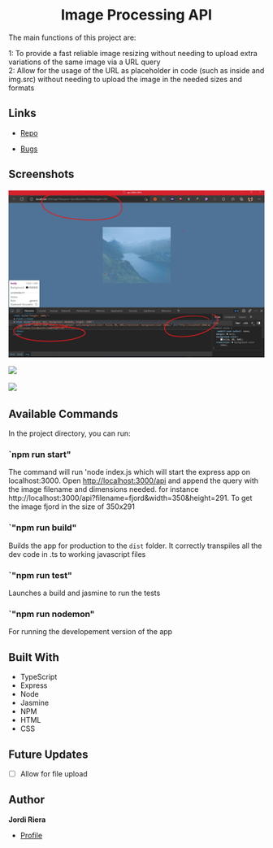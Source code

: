 <h1 align="center">Image Processing API</h1>

<p align="left"> The main functions of this project are:</br>

1: To provide a fast reliable image resizing without needing to upload extra variations of the same image via a URL query</br>
2: Allow for the usage of the URL as placeholder in code (such as inside and img.src) without needing to upload the image in the needed sizes and formats
</p>

## Links

- [Repo](https://github.com/Jriera/IP-API" "Repo")


- [Bugs](https://github.com/Jriera/IP-API/issues "Issues Page")



## Screenshots

![Sample Functionality](assets/images/ImageAPIscreenshot.jpg "Home Page")

![](/screenshots/2.png)

![](/screenshots/3.png)

## Available Commands

In the project directory, you can run:

### `npm run start" 

The command will run 'node index.js which will start the express app on localhost:3000. Open [http://localhost:3000/api](http://localhost:3000/api) and append the query with the image filename and dimensions needed. for instance
http://localhost:3000/api?filename=fjord&width=350&height=291. To get the image fjord in the size of 350x291

### `"npm run build"

Builds the app for production to the `dist` folder. It correctly transpiles all the dev code in .ts to working javascript files

### `"npm run test"

Launches a build and jasmine to run the tests

### `"npm run nodemon"

For running the developement version of the app 



## Built With

- TypeScript
- Express
- Node
- Jasmine
- NPM
- HTML
- CSS

## Future Updates

- [ ] Allow for file upload

## Author

**Jordi Riera**

- [Profile](https://github.com/Jriera "Jordi Riera")